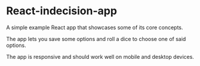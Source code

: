 # React-indecision-app
A simple example React app that showcases some of its core concepts.

The app lets you save some options and roll a dice to choose one of said options.

The app is responsive and should work well on mobile and desktop devices.
